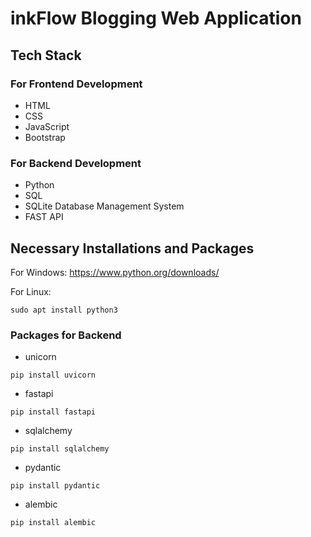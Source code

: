 # inkFlow Blogging Web Application

## Tech Stack 

### For Frontend Development

- HTML
- CSS
- JavaScript
- Bootstrap

### For Backend Development

- Python
- SQL 
- SQLite Database Management System
- FAST API 

## Necessary Installations and Packages

For Windows: https://www.python.org/downloads/

For Linux: 
```
sudo apt install python3
```

### Packages for Backend 

- unicorn
```
pip install uvicorn 
```
- fastapi
```
pip install fastapi 
```
- sqlalchemy 
```
pip install sqlalchemy 
```
- pydantic 
```
pip install pydantic
```

- alembic
```
pip install alembic
```